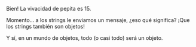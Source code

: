 Bien! La vivacidad de pepita es 15.

Momento... a los strings le enviamos un mensaje, ¿eso qué significa? ¡Que los strings también son objetos!

Y sí, en un mundo de objetos, todo (o casi todo) será un objeto.
